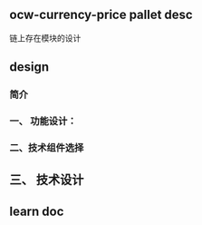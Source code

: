 ## ocw-currency-price pallet desc
   链上存在模块的设计

## design

  ### 简介
   

  ### 一、 功能设计：

          

  ### 二、技术组件选择

       

  ## 三、 技术设计

            

## learn doc




